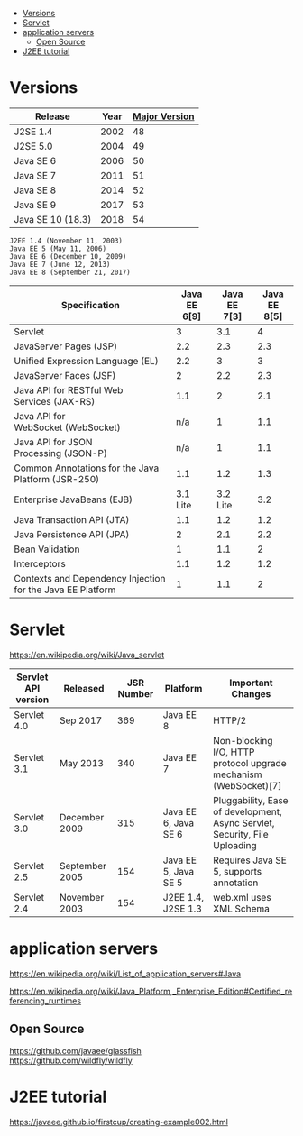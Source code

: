 <!-- TOC -->

- [Versions](#versions)
- [Servlet](#servlet)
- [application servers](#application-servers)
    - [Open Source](#open-source)
- [J2EE tutorial](#j2ee-tutorial)

<!-- /TOC -->

# Versions
|Release|Year|[Major Version](https://stackoverflow.com/questions/9170832/list-of-java-class-file-format-major-version-numbers)|
|---|---|---|
|J2SE 1.4|2002|48|
|J2SE 5.0|2004|49|
|Java SE 6|2006|50|
|Java SE 7|2011|51|
|Java SE 8|2014|52|
|Java SE 9|2017|53|
|Java SE 10 (18.3)|2018|54|

	J2EE 1.4 (November 11, 2003)
	Java EE 5 (May 11, 2006)
	Java EE 6 (December 10, 2009)
	Java EE 7 (June 12, 2013)
	Java EE 8 (September 21, 2017)

|Specification|Java EE 6[9]|Java EE 7[3]|Java EE 8[5]|
|---|---|---|---|
|Servlet|3|3.1|4|
|JavaServer Pages (JSP)|2.2|2.3|2.3|
|Unified Expression Language (EL)|2.2|3|3|
|JavaServer Faces (JSF)|2|2.2|2.3|
|Java API for RESTful Web Services (JAX-RS)|1.1|2|2.1|
|Java API for WebSocket (WebSocket)|n/a|1|1.1|
|Java API for JSON Processing (JSON-P)|n/a|1|1.1|
|Common Annotations for the Java Platform (JSR-250)|1.1|1.2|1.3|
|Enterprise JavaBeans (EJB)|3.1 Lite|3.2 Lite|3.2|
|Java Transaction API (JTA)|1.1|1.2|1.2|
|Java Persistence API (JPA)|2|2.1|2.2|
|Bean Validation|1|1.1|2|
|Interceptors|1.1|1.2|1.2|
|Contexts and Dependency Injection for the Java EE Platform|1|1.1|2|

# Servlet
https://en.wikipedia.org/wiki/Java_servlet

|Servlet API version|Released|JSR Number|Platform|Important Changes|
|---|---|---|---|---|
|Servlet 4.0|Sep 2017|369|Java EE 8|HTTP/2|
|Servlet 3.1|May 2013|340|Java EE 7|Non-blocking I/O, HTTP protocol upgrade mechanism (WebSocket)[7]|
|Servlet 3.0|December 2009|315|Java EE 6, Java SE 6|Pluggability, Ease of development, Async Servlet, Security, File Uploading|
|Servlet 2.5|September 2005|154|Java EE 5, Java SE 5|Requires Java SE 5, supports annotation|
|Servlet 2.4|November 2003|154|J2EE 1.4, J2SE 1.3|web.xml uses XML Schema|

# application servers
https://en.wikipedia.org/wiki/List_of_application_servers#Java

https://en.wikipedia.org/wiki/Java_Platform,_Enterprise_Edition#Certified_referencing_runtimes

## Open Source
https://github.com/javaee/glassfish  
https://github.com/wildfly/wildfly

# J2EE tutorial
https://javaee.github.io/firstcup/creating-example002.html

